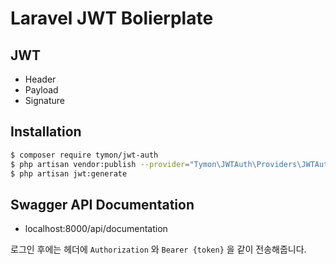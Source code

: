 # Laravel JWT Bolierplate

## JWT 
- Header
- Payload
- Signature

## Installation
```bash
$ composer require tymon/jwt-auth 
$ php artisan vendor:publish --provider="Tymon\JWTAuth\Providers\JWTAuthServiceProvider"
$ php artisan jwt:generate
```

## Swagger API Documentation
- localhost:8000/api/documentation

로그인 후에는 헤더에 `Authorization` 와 `Bearer {token}` 을 같이 전송해줍니다.
